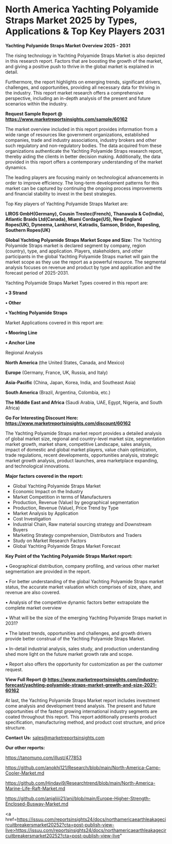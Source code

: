 # North America Yachting Polyamide Straps Market 2025 by Types, Applications & Top Key Players 2031

<Strong> Yachting Polyamide Straps Market Overview 2025 - 2031</strong>

The rising technology in Yachting Polyamide Straps Market is also depicted in this research report. Factors that are boosting the growth of the market, and giving a positive push to thrive in the global market is explained in detail.

Furthermore, the report highlights on emerging trends, significant drivers, challenges, and opportunities, providing all necessary data for thriving in the industry. This report market research offers a comprehensive perspective, including an in-depth analysis of the present and future scenarios within the industry.

<strong>Request Sample Report @ <a href=https://www.marketreportsinsights.com/sample/60162>https://www.marketreportsinsights.com/sample/60162</a></strong>

The market overview included in this report provides information from a wide range of resources like government organizations, established companies, trade and industry associations, industry brokers and other such regulatory and non-regulatory bodies. The data acquired from these organizations authenticate the Yachting Polyamide Straps research report, thereby aiding the clients in better decision making. Additionally, the data provided in this report offers a contemporary understanding of the market dynamics.

The leading players are focusing mainly on technological advancements in order to improve efficiency. The long-term development patterns for this market can be captured by continuing the ongoing process improvements and financial stability to invest in the best strategies.

Top Key players of Yachting Polyamide Straps Market are:

<strong>LIROS GmbH(Germany), Cousin Trestec(French), Thanawala & Co(India), Atlantic Braids Ltd(Canada), Miami Cordage(US), New England Ropes(UK), Dyneema, Lankhorst, Katradis, Samson, Bridon, Ropesling, Southern Ropes(UK)</strong>

<strong><b>Global Yachting Polyamide Straps Market Scope and Size:</b></strong>
The Yachting Polyamide Straps market is declared segment by company, region (country), type, and application. Players, stakeholders, and other participants in the global Yachting Polyamide Straps market will gain the market scope as they use the report as a powerful resource. The segmental analysis focuses on revenue and product by type and application and the forecast period of 2025-2031.

Yachting Polyamide Straps Market Types covered in this report are:

<strong>• 3 Strand

• Other

• Yachting Polyamide Straps</strong>

Market Applications covered in this report are:

<strong>• Mooring Line

• Anchor Line</strong> 

Regional Analysis

<strong>North America</strong> (the United States, Canada, and Mexico)

<strong>Europe</strong> (Germany, France, UK, Russia, and Italy)

<strong>Asia-Pacific</strong> (China, Japan, Korea, India, and Southeast Asia)

<strong>South America</strong> (Brazil, Argentina, Colombia, etc.)

<strong>The Middle East and Africa</strong> (Saudi Arabia, UAE, Egypt, Nigeria, and South Africa)

<strong>Go For Interesting Discount Here: <a href=https://www.marketreportsinsights.com/discount/60162>https://www.marketreportsinsights.com/discount/60162</a></strong>

The Yachting Polyamide Straps market report provides a detailed analysis of global market size, regional and country-level market size, segmentation market growth, market share, competitive Landscape, sales analysis, impact of domestic and global market players, value chain optimization, trade regulations, recent developments, opportunities analysis, strategic market growth analysis, product launches, area marketplace expanding, and technological innovations.

<strong><b>Major factors covered in the report:</b></strong>
<ul>
  <li>Global Yachting Polyamide Straps Market </li>
  <li>Economic Impact on the Industry</li>
  <li>Market Competition in terms of Manufacturers</li>
  <li>Production, Revenue (Value) by geographical segmentation</li>
  <li>Production, Revenue (Value), Price Trend by Type</li>
  <li>Market Analysis by Application</li>
  <li>Cost Investigation</li>
  <li>Industrial Chain, Raw material sourcing strategy and Downstream Buyers</li>
  <li>Marketing Strategy comprehension, Distributors and Traders</li>
  <li>Study on Market Research Factors</li>
  <li>Global Yachting Polyamide Straps Market Forecast</li>
</ul>

<strong><b>Key Point of the Yachting Polyamide Straps Market report:</b></strong>

• Geographical distribution, company profiling, and various other market segmentation are provided in the report.

• For better understanding of the global Yachting Polyamide Straps market status, the accurate market valuation which comprises of size, share, and revenue are also covered.

• Analysis of the competitive dynamic factors better extrapolate the complete market overview

• What will be the size of the emerging Yachting Polyamide Straps market in 2031?

• The latest trends, opportunities and challenges, and growth drivers provide better construal of the Yachting Polyamide Straps Market.

• In-detail industrial analysis, sales study, and production understanding shed more light on the future market growth rate and scope.

• Report also offers the opportunity for customization as per the customer request.

<strong><b>View Full Report @ <a href=https://www.marketreportsinsights.com/industry-forecast/yachting-polyamide-straps-market-growth-and-size-2021-60162>https://www.marketreportsinsights.com/industry-forecast/yachting-polyamide-straps-market-growth-and-size-2021-60162</a></b></strong>


At last, the Yachting Polyamide Straps Market report includes investment come analysis and development trend analysis. The present and future opportunities of the fastest growing international industry segments are coated throughout this report. This report additionally presents product specification, manufacturing method, and product cost structure, and price structure.

<strong>Contact Us:</strong>
sales@marketreportsinsights.com

<strong>Our other reports:</strong>

<a href=https://tanomuno.com/illust/477853>https://tanomuno.com/illust/477853</a>

<a href=https://github.com/anokhi121/Research/blob/main/North-America-Camp-Cooler-Market.md>https://github.com/anokhi121/Research/blob/main/North-America-Camp-Cooler-Market.md</a>

<a href=https://github.com/Hindavi9/Researchtrend/blob/main/North-America-Marine-Life-Raft-Market.md>https://github.com/Hindavi9/Researchtrend/blob/main/North-America-Marine-Life-Raft-Market.md</a>

<a href=https://github.com/anjaliiii21/ani/blob/main/Europe-Higher-Strength-Enclosed-Busway-Market.md>https://github.com/anjaliiii21/ani/blob/main/Europe-Higher-Strength-Enclosed-Busway-Market.md</a>

<a href=https://issuu.com/reportsinsights24/docs/northamericaearthleakagecircuitbreakersmarket20252?cta=post-publish-view-live>https://issuu.com/reportsinsights24/docs/northamericaearthleakagecircuitbreakersmarket20252?cta=post-publish-view-live</a>"
